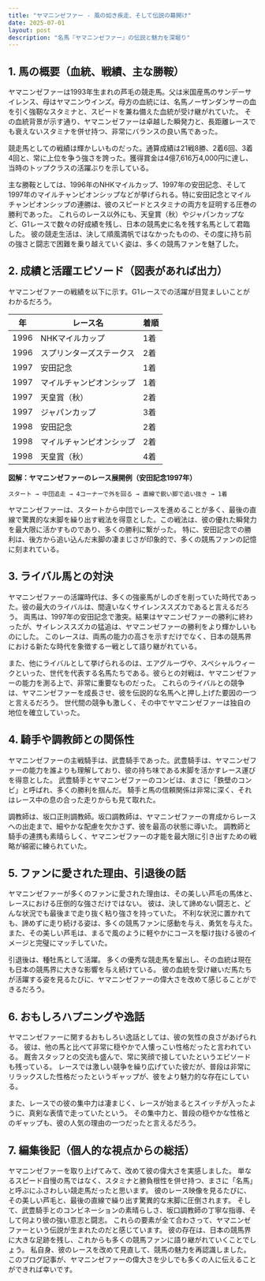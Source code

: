 ```yaml
---
title: "ヤマニンゼファー - 風の如き疾走、そして伝説の幕開け"
date: 2025-07-01
layout: post
description: "名馬『ヤマニンゼファー』の伝説と魅力を深堀り"
---
```


## 1. 馬の概要（血統、戦績、主な勝鞍）

ヤマニンゼファーは1993年生まれの芦毛の競走馬。父は米国産馬のサンデーサイレンス、母はヤマニンウインズ。母方の血統には、名馬ノーザンダンサーの血を引く強靭なスタミナと、スピードを兼ね備えた血統が受け継がれていた。  その血統背景が示す通り、ヤマニンゼファーは卓越した瞬発力と、長距離レースでも衰えないスタミナを併せ持つ、非常にバランスの良い馬であった。

競走馬としての戦績は輝かしいものだった。通算成績は21戦8勝、2着6回、3着4回と、常に上位を争う強さを誇った。獲得賞金は4億7,616万4,000円に達し、当時のトップクラスの活躍ぶりを示している。

主な勝鞍としては、1996年のNHKマイルカップ、1997年の安田記念、そして1997年のマイルチャンピオンシップなどが挙げられる。特に安田記念とマイルチャンピオンシップの連勝は、彼のスピードとスタミナの両方を証明する圧巻の勝利であった。  これらのレース以外にも、天皇賞（秋）やジャパンカップなど、G1レースで数々の好成績を残し、日本の競馬史に名を残す名馬として君臨した。  彼の競走生活は、決して順風満帆ではなかったものの、その度に持ち前の強さと闘志で困難を乗り越えていく姿は、多くの競馬ファンを魅了した。


## 2. 成績と活躍エピソード（図表があれば出力）

ヤマニンゼファーの戦績を以下に示す。G1レースでの活躍が目覚ましいことがわかるだろう。

| 年 | レース名                     | 着順 |
|---|------------------------------|-----|
| 1996 | NHKマイルカップ             | 1着 |
| 1996 | スプリンターズステークス     | 2着 |
| 1997 | 安田記念                     | 1着 |
| 1997 | マイルチャンピオンシップ      | 1着 |
| 1997 | 天皇賞（秋）                 | 2着 |
| 1997 | ジャパンカップ                | 3着 |
| 1998 | 安田記念                     | 2着 |
| 1998 | マイルチャンピオンシップ      | 2着 |
| 1998 | 天皇賞（秋）                 | 4着 |


**図解：ヤマニンゼファーのレース展開例（安田記念1997年）**

```
スタート → 中団追走 → 4コーナーで外を回る → 直線で鋭い脚で追い抜き → 1着
```

ヤマニンゼファーは、スタートから中団でレースを進めることが多く、最後の直線で驚異的な末脚を繰り出す戦法を得意とした。この戦法は、彼の優れた瞬発力を最大限に活かすものであり、多くの勝利に繋がった。  特に、安田記念での勝利は、後方から追い込んだ末脚の凄まじさが印象的で、多くの競馬ファンの記憶に刻まれている。


## 3. ライバル馬との対決

ヤマニンゼファーの活躍時代は、多くの強豪馬がしのぎを削っていた時代であった。彼の最大のライバルは、間違いなくサイレンススズカであると言えるだろう。  両馬は、1997年の安田記念で激突。結果はヤマニンゼファーの勝利に終わったが、サイレンススズカの猛追は、ヤマニンゼファーの勝利をより輝かしいものにした。  このレースは、両馬の能力の高さを示すだけでなく、日本の競馬界における新たな時代を象徴する一戦として語り継がれている。

また、他にライバルとして挙げられるのは、エアグルーヴや、スペシャルウィークといった、世代を代表する名馬たちである。彼らとの対戦は、ヤマニンゼファーの能力を測る上で、非常に重要なものだった。  これらのライバルとの競争は、ヤマニンゼファーを成長させ、彼を伝説的な名馬へと押し上げた要因の一つと言えるだろう。  世代間の競争も激しく、その中でヤマニンゼファーは独自の地位を確立していった。


## 4. 騎手や調教師との関係性

ヤマニンゼファーの主戦騎手は、武豊騎手であった。武豊騎手は、ヤマニンゼファーの能力を誰よりも理解しており、彼の持ち味である末脚を活かすレース運びを得意とした。  武豊騎手とヤマニンゼファーのコンビは、まさに「鉄壁のコンビ」と呼ばれ、多くの勝利を掴んだ。  騎手と馬の信頼関係は非常に深く、それはレース中の息の合った走りからも見て取れた。

調教師は、坂口正則調教師。坂口調教師は、ヤマニンゼファーの育成からレースへの出走まで、細やかな配慮を欠かさず、彼を最高の状態に導いた。  調教師と騎手の連携も素晴らしく、ヤマニンゼファーの才能を最大限に引き出すための戦略が綿密に練られていた。


## 5. ファンに愛された理由、引退後の話

ヤマニンゼファーが多くのファンに愛された理由は、その美しい芦毛の馬体と、レースにおける圧倒的な強さだけではない。  彼は、決して諦めない闘志と、どんな状況でも最後まで走り抜く粘り強さを持っていた。  不利な状況に置かれても、諦めずに走り続ける姿は、多くの競馬ファンに感動を与え、勇気を与えた。  また、その美しい芦毛は、まるで風のように軽やかにコースを駆け抜ける彼のイメージと完璧にマッチしていた。

引退後は、種牡馬として活躍。  多くの優秀な競走馬を輩出し、その血統は現在も日本の競馬界に大きな影響を与え続けている。  彼の血統を受け継いだ馬たちが活躍する姿を見るたびに、ヤマニンゼファーの偉大さを改めて感じることができるだろう。


## 6. おもしろハプニングや逸話

ヤマニンゼファーに関するおもしろい逸話としては、彼の気性の良さがあげられる。  彼は、他の馬と比べて非常に穏やかで人懐っこい性格だったと言われている。  厩舎スタッフとの交流も盛んで、常に笑顔で接していたというエピソードも残っている。  レースでは激しい競争を繰り広げていた彼だが、普段は非常にリラックスした性格だったというギャップが、彼をより魅力的な存在にしている。

また、レースでの彼の集中力は凄まじく、レースが始まるとスイッチが入ったように、真剣な表情で走っていたという。  その集中力と、普段の穏やかな性格とのギャップも、彼の人気の理由の一つだったと言えるだろう。


## 7. 編集後記（個人的な視点からの総括）

ヤマニンゼファーを取り上げてみて、改めて彼の偉大さを実感しました。  単なるスピード自慢の馬ではなく、スタミナと勝負根性を併せ持つ、まさに「名馬」と呼ぶにふさわしい競走馬だったと思います。  彼のレース映像を見るたびに、その美しい芦毛と、最後の直線で繰り出す驚異的な末脚に圧倒されます。  そして、武豊騎手とのコンビネーションの素晴らしさ、坂口調教師の丁寧な指導、そして何より彼の強い意志と闘志。  これらの要素が全て合わさって、ヤマニンゼファーという伝説が生まれたのだと感じています。  彼の存在は、日本の競馬界に大きな足跡を残し、これからも多くの競馬ファンに語り継がれていくことでしょう。  私自身、彼のレースを改めて見直して、競馬の魅力を再認識しました。  このブログ記事が、ヤマニンゼファーの偉大さを少しでも多くの人に伝えることができれば幸いです。
